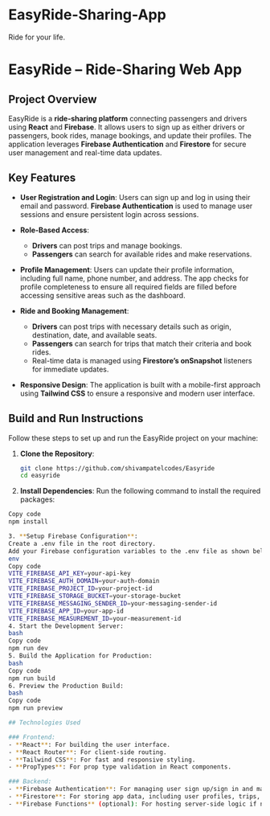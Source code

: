 # EasyRide-Sharing-App
Ride for your life.
# EasyRide – Ride-Sharing Web App

## Project Overview
EasyRide is a **ride-sharing platform** connecting passengers and drivers using **React** and **Firebase**. It allows users to sign up as either drivers or passengers, book rides, manage bookings, and update their profiles. The application leverages **Firebase Authentication** and **Firestore** for secure user management and real-time data updates.

## Key Features
- **User Registration and Login**: Users can sign up and log in using their email and password. **Firebase Authentication** is used to manage user sessions and ensure persistent login across sessions.
  
- **Role-Based Access**: 
  - **Drivers** can post trips and manage bookings.
  - **Passengers** can search for available rides and make reservations.

- **Profile Management**: Users can update their profile information, including full name, phone number, and address. The app checks for profile completeness to ensure all required fields are filled before accessing sensitive areas such as the dashboard.

- **Ride and Booking Management**: 
  - **Drivers** can post trips with necessary details such as origin, destination, date, and available seats.
  - **Passengers** can search for trips that match their criteria and book rides.
  - Real-time data is managed using **Firestore’s onSnapshot** listeners for immediate updates.

- **Responsive Design**: The application is built with a mobile-first approach using **Tailwind CSS** to ensure a responsive and modern user interface.

## Build and Run Instructions
Follow these steps to set up and run the EasyRide project on your machine:

1. **Clone the Repository**:
   ```bash
   git clone https://github.com/shivampatelcodes/Easyride
   cd easyride

2. **Install Dependencies**:
Run the following command to install the required packages:
 ```bash
Copy code
npm install

3. **Setup Firebase Configuration**:
Create a .env file in the root directory.
Add your Firebase configuration variables to the .env file as shown below:
env
Copy code
VITE_FIREBASE_API_KEY=your-api-key
VITE_FIREBASE_AUTH_DOMAIN=your-auth-domain
VITE_FIREBASE_PROJECT_ID=your-project-id
VITE_FIREBASE_STORAGE_BUCKET=your-storage-bucket
VITE_FIREBASE_MESSAGING_SENDER_ID=your-messaging-sender-id
VITE_FIREBASE_APP_ID=your-app-id
VITE_FIREBASE_MEASUREMENT_ID=your-measurement-id
4. Start the Development Server:
bash
Copy code
npm run dev
5. Build the Application for Production:
bash
Copy code
npm run build
6. Preview the Production Build:
bash
Copy code
npm run preview

## Technologies Used

### Frontend:
- **React**: For building the user interface.
- **React Router**: For client-side routing.
- **Tailwind CSS**: For fast and responsive styling.
- **PropTypes**: For prop type validation in React components.

### Backend:
- **Firebase Authentication**: For managing user sign up/sign in and maintaining persistent sessions.
- **Firestore**: For storing app data, including user profiles, trips, and booking details.
- **Firebase Functions** (optional): For hosting server-side logic if needed.



